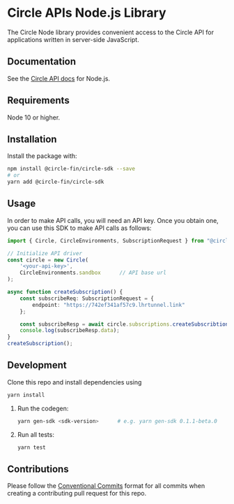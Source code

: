 # Circle APIs Node.js Library

The Circle Node library provides convenient access to the Circle API for
applications written in server-side JavaScript.

## Documentation

See the [Circle API docs](https://developers.circle.com/reference/ping?lang=node) for Node.js.

## Requirements

Node 10 or higher.

## Installation

Install the package with:

```sh
npm install @circle-fin/circle-sdk --save
# or
yarn add @circle-fin/circle-sdk
```

## Usage

In order to make API calls, you will need an API key. Once you obtain one, you can use this SDK to make API calls as follows:

```Typescript
import { Circle, CircleEnvironments, SubscriptionRequest } from "@circle-fin/circle-sdk";

// Initialize API driver
const circle = new Circle(
    '<your-api-key>',
    CircleEnvironments.sandbox      // API base url
);

async function createSubscription() {
    const subscribeReq: SubscriptionRequest = {
        endpoint: "https://742ef341af57c9.lhrtunnel.link"
    };

    const subscribeResp = await circle.subscriptions.createSubscribtion(subscribeReq);
    console.log(subscribeResp.data);
}
createSubscription();
```

## Development
Clone this repo and install dependencies using 
```sh
yarn install
```

1. Run the codegen:

    ```sh
    yarn gen-sdk <sdk-version>      # e.g. yarn gen-sdk 0.1.1-beta.0
    ```

2. Run all tests:

    ```bash
    yarn test
    ```


## Contributions

Please follow the [Conventional Commits][convencomms] format for all commits when creating a contributing pull request for this repo. 

[convencomms]: https://www.conventionalcommits.org/en/v1.0.0/
